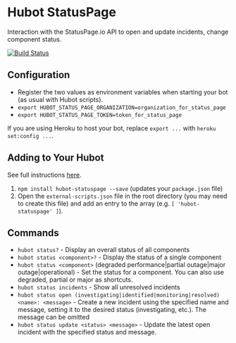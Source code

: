 # Hubot StatusPage

Interaction with the StatusPage.io API to open and update incidents, change component status.

[![Build Status](https://travis-ci.org/raventools/hubot-statuspage.png)](https://travis-ci.org/raventools/hubot-statuspage)

## Configuration

* Register the two values as environment variables when starting your bot (as usual with Hubot scripts).
 * `export HUBOT_STATUS_PAGE_ORGANIZATION=organization_for_status_page`
 * `export HUBOT_STATUS_PAGE_TOKEN=token_for_status_page`

If you are using Heroku to host your bot, replace `export ...` with `heroku set:config ...`.

## Adding to Your Hubot

See full instructions [here](https://github.com/github/hubot/blob/master/docs/scripting.md#npm-packages).

1. `npm install hubot-statuspage --save` (updates your `package.json` file)
2. Open the `external-scripts.json` file in the root directory (you may need to create this file) and add an entry to the array (e.g. `[ 'hubot-statuspage' ]`).

## Commands

- `hubot status?` - Display an overall status of all components
- `hubot status <component>?` - Display the status of a single component
- `hubot status <component>` (degraded performance|partial outage|major outage|operational) - Set the status for a component. You can also use degraded, partial or major as shortcuts.
- `hubot status incidents` - Show all unresolved incidents
- `hubot status open (investigating|identified|monitoring|resolved) <name>: <message>` - Create a new incident using the specified name and message, setting it to the desired status (investigating, etc.). The message can be omitted
- `hubot status update <status> <message>` - Update the latest open incident with the specified status and message.
